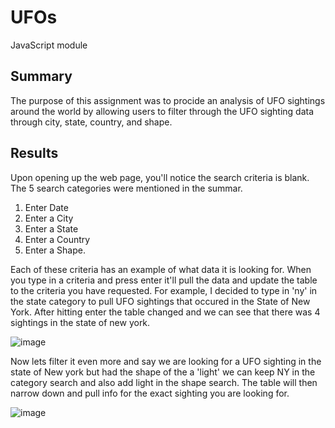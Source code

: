 # UFOs
 JavaScript module 

## Summary 
The purpose of this assignment was to procide an analysis of UFO sightings around the world by allowing users to filter through the UFO sighting data through city, state, country, and shape. 

## Results 
Upon opening up the web page, you'll notice the search criteria is blank. The 5 search categories were mentioned in the summar. 
1. Enter Date
2. Enter a City
3. Enter a State 
4. Enter a Country
5. Enter a Shape. 

Each of these criteria has an example of what data it is looking for. When you type in a criteria and press enter it'll pull the data and update the table to the criteria you have requested. For example, I decided to type in 'ny' in the state category to pull UFO sightings that occured in the State of New York. After hitting enter the table changed and we can see that there was 4 sightings in the state of new york. 


![image](https://user-images.githubusercontent.com/111409181/204107246-878e939e-7436-420e-84c0-af466bf8c565.png)



Now lets filter it even more and say we are looking for a UFO sighting in the state of New york but had the shape of the a 'light' we can keep NY in the category search and also add light in the shape search. The table will then narrow down and pull info for the exact sighting you are looking for.


![image](https://user-images.githubusercontent.com/111409181/204107714-52e6aea8-afb4-444b-ad0b-e78970885c24.png)
